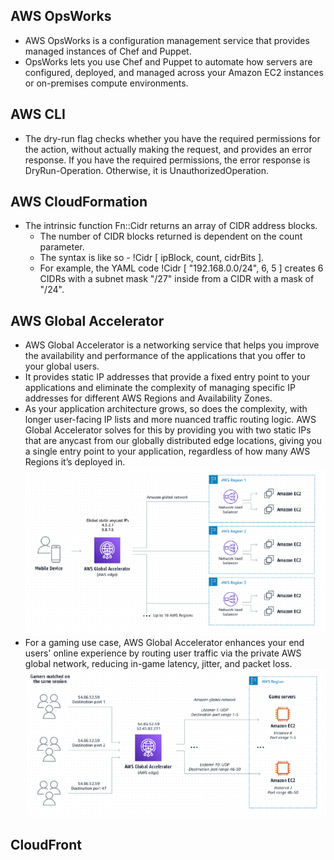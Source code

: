 ## AWS OpsWorks 
- AWS OpsWorks is a configuration management service that provides managed instances of Chef and Puppet.
- OpsWorks lets you use Chef and Puppet to automate how servers are configured, deployed, and managed across your Amazon EC2 instances or on-premises compute environments.

## AWS CLI
- The dry-run flag checks whether you have the required permissions for the action, without actually making the request, and provides an error response. If you have the required permissions, the error response is DryRun-Operation. Otherwise, it is UnauthorizedOperation. 

## AWS CloudFormation
- The intrinsic function Fn::Cidr returns an array of CIDR address blocks.
  - The number of CIDR blocks returned is dependent on the count parameter. 
  - The syntax is like so - !Cidr [ ipBlock, count, cidrBits ].
  - For example, the YAML code !Cidr [ "192.168.0.0/24", 6, 5 ] creates 6 CIDRs with a subnet mask "/27" inside from a CIDR with a mask of "/24". 

## AWS Global Accelerator
- AWS Global Accelerator is a networking service that helps you improve the availability and performance of the applications that you offer to your global users. 
- It provides static IP addresses that provide a fixed entry point to your applications and eliminate the complexity of managing specific IP addresses for different AWS Regions and Availability Zones.
- As your application architecture grows, so does the complexity, with longer user-facing IP lists and more nuanced traffic routing logic. AWS Global Accelerator solves for this by providing you with two static IPs that are anycast from our globally distributed edge locations, giving you a single entry point to your application, regardless of how many AWS Regions it’s deployed in.
![](./network-01/AWS%20Global%20Accelerator%2001.PNG)
- For a gaming use case, AWS Global Accelerator enhances your end users' online experience by routing user traffic via the private AWS global network, reducing in-game latency, jitter, and packet loss.
![](./network-01/AWS%20Global%20Accelerator%2002.PNG)

## CloudFront
